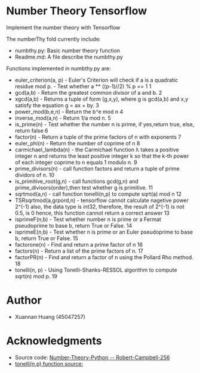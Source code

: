 # Number Theory Tensorflow 

Implement the number theory with Tensorflow

The numberThy fold currently include:
* numbthy.py: Basic number theory function
* Readme.md: A file describe the numbthy.py
	
Functions implemented in numbthy.py are:
* euler_criterion(a, p) - Euler's Criterion will check if a is a quadratic residue mod p. 
						  - Test whether a ** ((p-1)//2) % p == 1 1
* gcd(a,b) - Return the greatest common divisor of a and b. 2
* xgcd(a,b) - Returns a tuple of form (g,x,y), where g is gcd(a,b) and
    			x,y satisfy the equation g = ax + by. 3
* power_mod(b,e,n) - Return the b^e mod n 4
* inverse_mod(a,n) - Return 1/a mod n. 5
* is_prime(n) - Test whether the number n is prime, if yes,return true, else, return false 6
* factor(n) - Return a tuple of the prime factors of n with exponents 7
* euler_phi(n) - Return the number of coprime of n 8
* carmichael_lambda(n) - the Carmichael function λ takes a positive integer n and 
    					   returns the least positive integer k so that the k-th power 
    					   of each integer coprime to n equals 1 modulo n. 9
* prime_divisors(n) - call function factors and return a tuple of prime dividors of n. 10
* is_primitive_root(g,n) - call functions gcd(g,n) and prime_divisors(order),then test whether g is primitive. 11
* sqrtmod(a,n) - call function tonelli(n,p) to compute sqrt(a) mod n 12
* TSRsqrtmod(a,grpord,n) - tensorflow cannot calculate nagetive power 2^(-1)
    						 also, the data type is int32, therefore, the result of 2^(-1) is not 0.5, is 0
    						 hence, this function cannot return a correct answer 13
* isprimeF(n,b) - Test whether number n is prime or a Fermat pseudoprime to base b, return True or False. 14
* isprimeE(n,b) - Test whether n is prime or an Euler pseudoprime to base b, return True or False. 15
* factorone(n) - Find and return a prime factor of n 16
* factors(n) - Return a list of the prime factors of n. 17
* factorPR(n) - Find and return a factor of n using the Pollard Rho method. 18
* tonelli(n, p) - Using Tonelli-Shanks-RESSOL algorithm to compute sqrt(n) mod p. 19
	
# Author
* Xuannan Huang (45047257)
	
# Acknowledgments 
* Source code: [Number-Theory-Python -- Robert-Campbell-256](https://github.com/Robert-Campbell-256/Number-Theory-Python/blob/master/numbthy.py)
* [tonelli(n,p) function source:](https://rosettacode.org/wiki/Tonelli-Shanks_algorithm#Python) 
